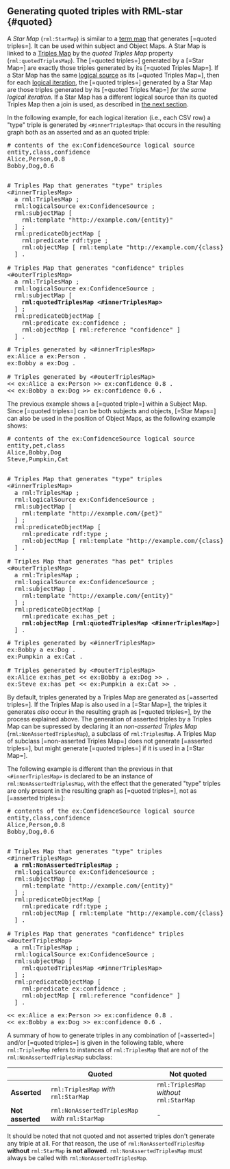 ## Generating quoted triples with RML-star {#quoted}

A <dfn>Star Map</dfn> (`rml:StarMap`) is similar to a [term map](https://rml.io/specs/rml/#term-map) that generates [=quoted triples=].
It can be used within subject and Object Maps.
A Star Map is linked to a [Triples Map](https://rml.io/specs/rml/#triples-map) by the <dfn>quoted Triples Map</dfn> property (`rml:quotedTriplesMap`).
The [=quoted triples=] generated by a [=Star Map=] are exactly those triples generated by its [=quoted Triples Map=].
If a Star Map has the same [logical source](https://rml.io/specs/rml/#logical-source) as its [=quoted Triples Map=], then for each [logical iteration](https://rml.io/specs/rml/#iterator), the [=quoted triples=] generated by a Star Map are those triples generated by its [=quoted Triples Map=] *for the same logical iteration*.
If a Star Map has a different logical source than its quoted Triples Map then a join is used, as described in [the next section](#join).

In the following example, for each logical iteration (i.e., each CSV row) a "type" triple is generated by `<#innerTriplesMap>` that occurs
in the resulting graph both as an asserted and as an quoted triple:

<pre class="ex-input">
# contents of the ex:ConfidenceSource logical source
entity,class,confidence
Alice,Person,0.8
Bobby,Dog,0.6
</pre>

<pre class="ex-mapping nohighlight"><!-- nohighlight because otherwise the bolding is lost and we don't use highlighting anyway-->
# Triples Map that generates "type" triples
<#innerTriplesMap>
  a rml:TriplesMap ;
  rml:logicalSource ex:ConfidenceSource ;
  rml:subjectMap [
    rml:template "http://example.com/{entity}"
  ] ;
  rml:predicateObjectMap [
    rml:predicate rdf:type ;
    rml:objectMap [ rml:template "http://example.com/{class}" ]
  ] .

# Triples Map that generates "confidence" triples
<#outerTriplesMap>
  a rml:TriplesMap ;
  rml:logicalSource ex:ConfidenceSource ;
  rml:subjectMap [
    <b>rml:quotedTriplesMap <#innerTriplesMap></b>
  ] ;
  rml:predicateObjectMap [
    rml:predicate ex:confidence ;
    rml:objectMap [ rml:reference "confidence" ]
  ] .
</pre>

<pre class="ex-output">
# Triples generated by <#innerTriplesMap>
ex:Alice a ex:Person .
ex:Bobby a ex:Dog .

# Triples generated by <#outerTriplesMap>
<< ex:Alice a ex:Person >> ex:confidence 0.8 .
<< ex:Bobby a ex:Dog >> ex:confidence 0.6 .
</pre>


The previous example shows a [=quoted triple=] within a Subject Map.
Since [=quoted triples=] can be both subjects and objects, [=Star Maps=] can also
be used in the position of Object Maps, as the following example shows:

<pre class="ex-input">
# contents of the ex:ConfidenceSource logical source
entity,pet,class
Alice,Bobby,Dog
Steve,Pumpkin,Cat
</pre>

<pre class="ex-mapping nohighlight"><!-- nohighlight because otherwise the bolding is lost and we don't use highlighting anyway-->
# Triples Map that generates "type" triples
<#innerTriplesMap>
  a rml:TriplesMap ;
  rml:logicalSource ex:ConfidenceSource ;
  rml:subjectMap [
    rml:template "http://example.com/{pet}"
  ] ;
  rml:predicateObjectMap [
    rml:predicate rdf:type ;
    rml:objectMap [ rml:template "http://example.com/{class}" ]
  ] .

# Triples Map that generates "has pet" triples
<#outerTriplesMap>
  a rml:TriplesMap ;
  rml:logicalSource ex:ConfidenceSource ;
  rml:subjectMap [
    rml:template "http://example.com/{entity}"
  ] ;
  rml:predicateObjectMap [
    rml:predicate ex:has_pet ;
    <b>rml:objectMap [rml:quotedTriplesMap <#innerTriplesMap>]</b>
  ] .
</pre>

<pre class="ex-output">
# Triples generated by <#innerTriplesMap>
ex:Bobby a ex:Dog .
ex:Pumpkin a ex:Cat .

# Triples generated by <#outerTriplesMap>
ex:Alice ex:has_pet << ex:Bobby a ex:Dog >> .
ex:Steve ex:has_pet << ex:Pumpkin a ex:Cat >> .
</pre>

By default, triples generated by a Triples Map are generated as [=asserted triples=].
If the Triples Map is also used in a [=Star Map=], the triples it generates *also* occur in the resulting graph as [=quoted triples=], by the process explained above.
The generation of asserted triples by a Triples Map can be supressed by declaring it an <dfn>non-asserted Triples Map</dfn> (`rml:NonAssertedTriplesMap`),
a subclass of `rml:TriplesMap`.
A Triples Map of subclass [=non-asserted Triples Map=] does not generate [=asserted triples=],
but might generate [=quoted triples=] if it is used in a [=Star Map=].

The following example is different than the previous in that `<#innerTriplesMap>` is declared to be an instance of `rml:NonAssertedTriplesMap`, with the effect that the generated "type" triples are only present in the resulting graph as [=quoted triples=], not as [=asserted triples=]:

<pre class="ex-input">
# contents of the ex:ConfidenceSource logical source
entity,class,confidence
Alice,Person,0.8
Bobby,Dog,0.6
</pre>

<pre class="ex-mapping nohighlight"><!-- nohighlight because otherwise the bolding is lost and we don't use highlighting anyway-->
# Triples Map that generates "type" triples
<#innerTriplesMap>
  <b>a rml:NonAssertedTriplesMap</b> ;
  rml:logicalSource ex:ConfidenceSource ;
  rml:subjectMap [
    rml:template "http://example.com/{entity}"
  ] ;
  rml:predicateObjectMap [
    rml:predicate rdf:type ;
    rml:objectMap [ rml:template "http://example.com/{class}" ]
  ] .

# Triples Map that generates "confidence" triples
<#outerTriplesMap>
  a rml:TriplesMap ;
  rml:logicalSource ex:ConfidenceSource ;
  rml:subjectMap [
    rml:quotedTriplesMap <#innerTriplesMap>
  ] ;
  rml:predicateObjectMap [
    rml:predicate ex:confidence ;
    rml:objectMap [ rml:reference "confidence" ]
  ] .
</pre>

<pre class="ex-output">
<< ex:Alice a ex:Person >> ex:confidence 0.8 .
<< ex:Bobby a ex:Dog >> ex:confidence 0.6 .
</pre>


A summary of how to generate triples in any combination of [=asserted=] and/or [=quoted triples=] is given in the following table, where `rml:TriplesMap` refers to instances of `rml:TriplesMap` that are not of the `rml:NonAssertedTriplesMap` subclass:

<nop>| Quoted | Not quoted
-|-|-
**Asserted**| `rml:TriplesMap` *with* `rml:StarMap`| `rml:TriplesMap` *without* `rml:StarMap`
**Not asserted**| `rml:NonAssertedTriplesMap` *with* `rml:StarMap`|  -

It should be noted that not quoted and not asserted triples don't generate any triple at all. For that reason, the use of `rml:NonAssertedTriplesMap` **without** `rml:StarMap` **is not allowed**. `rml:NonAssertedTriplesMap` must always be called with `rml:NonAssertedTriplesMap`.

